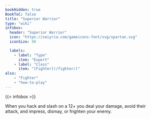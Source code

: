 ```yaml
---
bookHidden: true
BookToC: false
title: "Superior Warrior"
type: "wiki"
infobox:
  header: "Superior Warrior"
  icon: "https://seiyria.com/gameicons-font/svg/spartan.svg"
  iconSize: 50

  labels:
    - label: "Type"
      item: "Expert"
    - label: "Class"
      item: "[Fighter](/fighter/)"
also:
    - "Fighter"
    - "how-to-play"
---
```


{{< infobox >}}

When you hack and slash on a 12+ you deal your damage, avoid their attack, and impress, dismay, or frighten your enemy.